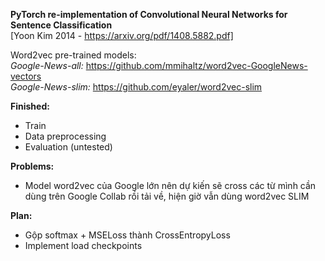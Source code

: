 **PyTorch re-implementation of Convolutional Neural Networks for Sentence Classification**  
[Yoon Kim 2014 - https://arxiv.org/pdf/1408.5882.pdf]  

Word2vec pre-trained models:  
*Google-News-all:* https://github.com/mmihaltz/word2vec-GoogleNews-vectors  
*Google-News-slim:* https://github.com/eyaler/word2vec-slim  

**Finished:**  
- Train  
- Data preprocessing  
- Evaluation (untested)

**Problems:** 
- Model word2vec của Google lớn nên dự kiến sẽ cross các từ mình cần dùng trên Google Collab rồi tải về, hiện giờ vẫn dùng word2vec SLIM 

**Plan:**  
- Gộp softmax + MSELoss thành CrossEntropyLoss  
- Implement load checkpoints